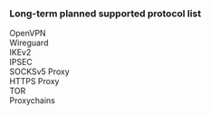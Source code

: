 <h3>Long-term planned supported protocol list</h3>

OpenVPN    
Wireguard    
IKEv2    
IPSEC    
SOCKSv5 Proxy    
HTTPS Proxy       
TOR  
Proxychains



